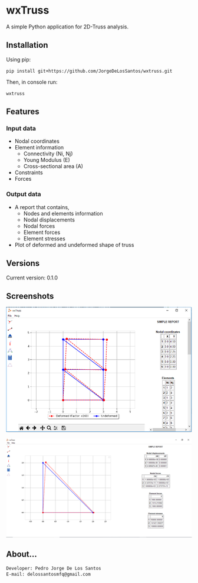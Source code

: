 # wxTruss

A simple Python application for 2D-Truss analysis.

## Installation

Using pip:

```
pip install git+https://github.com/JorgeDeLosSantos/wxtruss.git
```

Then, in console run:

```
wxtruss
```

## Features 

### Input data

* Nodal coordinates
* Element information
    - Connectivity (Ni, Nj)
    - Young Modulus (E)
    - Cross-sectional area (A)
* Constraints
* Forces

### Output data

* A report that contains,
    - Nodes and elements information
    - Nodal displacements
    - Nodal forces
    - Element forces
    - Element stresses
* Plot of deformed and undeformed shape of truss

## Versions

Current version: 0.1.0

## Screenshots

![](/wxtruss/img/screen_02.PNG)

![](wxtruss/img/screen.PNG)


## About...

```
Developer: Pedro Jorge De Los Santos
E-mail: delossantosmfq@gmail.com
```
